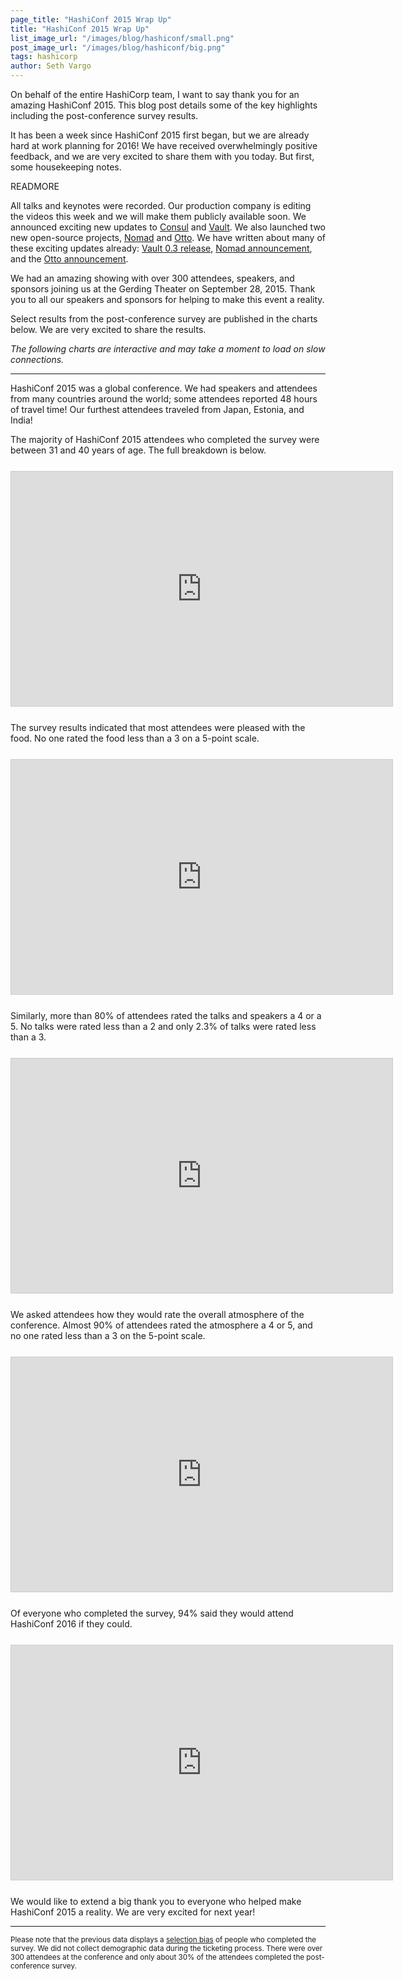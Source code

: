 ```yaml
---
page_title: "HashiConf 2015 Wrap Up"
title: "HashiConf 2015 Wrap Up"
list_image_url: "/images/blog/hashiconf/small.png"
post_image_url: "/images/blog/hashiconf/big.png"
tags: hashicorp
author: Seth Vargo
---
```


<style type="text/css">
  .hashiconf-survey-chart {
    border: 1px solid #ccc;
    display: block;
    margin: 25px auto;
  }
</style>

On behalf of the entire HashiCorp team, I want to say thank you for an amazing
HashiConf 2015. This blog post details some of the key highlights including the
post-conference survey results.

It has been a week since HashiConf 2015 first began, but we are already hard at
work planning for 2016! We have received overwhelmingly positive feedback, and
we are very excited to share them with you today. But first, some housekeeping
notes.

READMORE

All talks and keynotes were recorded. Our production company is editing the
videos this week and we will make them publicly available soon. We announced
exciting new updates to [Consul](https://consul.io) and
[Vault](https://vaultproject.io). We also launched two new open-source projects,
[Nomad](https://nomadproject.io) and [Otto](https://ottoproject.io). We have
written about many of these exciting updates already:
[Vault 0.3 release](/blog/vault-0.3.html), [Nomad announcement](/blog/nomad.html),
and the [Otto announcement](/blog/otto.html).

We had an amazing showing with over 300 attendees, speakers, and sponsors
joining us at the Gerding Theater on September 28, 2015. Thank you to all our
speakers and sponsors for helping to make this event a reality.

Select results from the post-conference survey are published in the charts
below. We are very excited to share the results.

_The following charts are interactive and may take a moment to load on slow
connections._

- - -

HashiConf 2015 was a global conference. We had speakers and attendees from many
countries around the world; some attendees reported 48 hours of travel time! Our
furthest attendees traveled from Japan, Estonia, and India!

The majority of HashiConf 2015 attendees who completed the survey were between
31 and 40 years of age. The full breakdown is below.

<iframe src="https://docs.google.com/spreadsheets/d/1XbkPJWQo0uuYTlZpjRlrqpuIIA3-wY8VJzPxFns28xg/pubchart?oid=1907427423&amp;format=interactive" border="0" height="375" width="610" frameBorder="0" seamless="seamless" class="hashiconf-survey-chart"></iframe>

The survey results indicated that most attendees were pleased with the food. No
one rated the food less than a 3 on a 5-point scale.

<iframe src="https://docs.google.com/spreadsheets/d/1XbkPJWQo0uuYTlZpjRlrqpuIIA3-wY8VJzPxFns28xg/pubchart?oid=1883362705&amp;format=interactive" border="0" height="375" width="610" frameBorder="0" seamless="seamless" class="hashiconf-survey-chart"></iframe>

Similarly, more than 80% of attendees rated the talks and speakers a 4 or a 5.
No talks were rated less than a 2 and only 2.3% of talks were rated less than a
3.

<iframe src="https://docs.google.com/spreadsheets/d/1XbkPJWQo0uuYTlZpjRlrqpuIIA3-wY8VJzPxFns28xg/pubchart?oid=312362524&amp;format=interactive" border="0" height="375" width="610" frameBorder="0" seamless="seamless" class="hashiconf-survey-chart"></iframe>

We asked attendees how they would rate the overall atmosphere of the conference.
Almost 90% of attendees rated the atmosphere a 4 or 5, and no one rated less
than a 3 on the 5-point scale.

<iframe src="https://docs.google.com/spreadsheets/d/1XbkPJWQo0uuYTlZpjRlrqpuIIA3-wY8VJzPxFns28xg/pubchart?oid=389171319&amp;format=interactive" border="0" height="375" width="610" frameBorder="0" seamless="seamless" class="hashiconf-survey-chart"></iframe>

Of everyone who completed the survey, 94% said they would attend HashiConf 2016
if they could.

<iframe src="https://docs.google.com/spreadsheets/d/1XbkPJWQo0uuYTlZpjRlrqpuIIA3-wY8VJzPxFns28xg/pubchart?oid=2095242513&amp;format=interactive" border="0" height="375" width="610" frameBorder="0" seamless="seamless" class="hashiconf-survey-chart"></iframe>

We would like to extend a big thank you to everyone who helped make HashiConf
2015 a reality. We are very excited for next year!

- - -

<sup>Please note that the previous data displays a
[selection bias](https://en.wikipedia.org/wiki/Selection_bias) of people who
completed the survey. We did not collect demographic data during the ticketing
process. There were over 300 attendees at the conference and only about 30% of
the attendees completed the post-conference survey.</sup>
